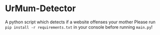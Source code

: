 # UrMum-Detector
A python script which detects if a website offenses your mother
Please run `pip install -r requirements.txt` in your console before running `main.py`!

